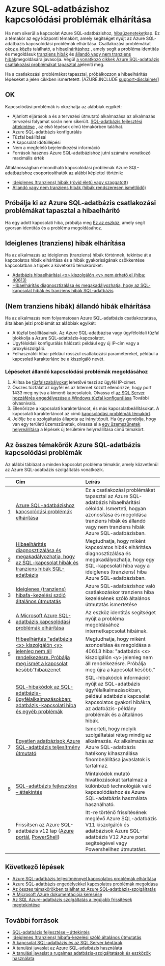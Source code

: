 <properties
    pageTitle="Azure SQL-adatbázishoz leggyakoribb csatlakozási problémák elhárítása"
    description="Azonosítása és megoldása a kapcsolat kapcsolatos gyakori hibákra Azure SQL-adatbázis lépéseket."
    services="sql-database"
    documentationCenter=""
    authors="dalechen"
    manager="felixwu"
    editor=""/>

<tags
    ms.service="sql-database"
    ms.workload="data-management"
    ms.tgt_pltfrm="na"
    ms.devlang="na"
    ms.topic="article"
    ms.date="08/31/2016"
    ms.author="daleche"/>

# <a name="troubleshoot-connection-issues-to-azure-sql-database"></a>Azure SQL-adatbázishoz kapcsolódási problémák elhárítása

Ha nem sikerül a kapcsolat Azure SQL-adatbázishoz, [hibaüzeneteket](sql-database-develop-error-messages.md)kap. Ez a témakör az egy központi témakört, amely segítséget nyújt az Azure SQL-adatbázis kapcsolódási problémák elhárítása. Csatlakozási problémákat [okoz a közös](#cause) található, a [hibaelhárításhoz](#try-the-troubleshooter-for-azure-sql-database-connectivity-issues) , amely segít a probléma identitás és megoldásuk [tranziens hibák](#troubleshoot-transient-errors) és [állandó vagy nem tranziens hibák](#troubleshoot-the-persistent-errors)megoldására javasolja. Végül [a vonatkozó cikkek Azure SQL-adatbázis csatlakozási problémákat tapasztal a](#all-topics-for-azure-sql-database-connection-problems)jeleníti meg.

Ha a csatlakozási problémákat tapasztal, próbálkozzon a hibaelhárítás lépéseket a jelen cikkben ismertetett.
[AZURE.INCLUDE [support-disclaimer](../../includes/support-disclaimer.md)]

## <a name="cause"></a>OK

Kapcsolódási problémák is okozhatja az alábbiak egyikét:

- Ajánlott eljárások a és a tervezési útmutató alkalmazása az alkalmazás tervezési folyamat során nem sikerült.  [SQL-adatbázis fejlesztési áttekintése](sql-database-develop-overview.md) , az első lépések című témakörben találhat.
- Azure SQL-adatbázis konfigurálás
- Tűzfal beállításai
- A kapcsolat időtúllépési
- Nem a megfelelő bejelentkezési információ
- Források hasznos Azure SQL-adatbázishoz jutni számára vonatkozó maximális érték

Általánosságban elmondható kapcsolódási problémák Azure SQL-adatbázishoz csoportosíthatók az alábbi képlettel történik:

- [Ideiglenes (tranziens) hibák (rövid életű vagy szaggatott)](#troubleshoot-transient-errors)
- [Állandó vagy nem tranziens hibák (hibák rendszeresen ismétlődő)](#troubleshoot-the-persistent-errors)

## <a name="try-the-troubleshooter-for-azure-sql-database-connectivity-issues"></a>Próbálja ki az Azure SQL-adatbázis csatlakozási problémákat tapasztal a hibaelhárító

Ha egy adott kapcsolati hiba, próbálja meg [Ez az eszköz](https://support.microsoft.com/help/10085/troubleshooting-connectivity-issues-with-microsoft-azure-sql-database), amely segít gyorsan identitás és a probléma megoldásához.

## <a name="troubleshoot-transient-errors"></a>Ideiglenes (tranziens) hibák elhárítása
Ha az alkalmazás az ideiglenes (tranziens) hibák történnek, tekintse át a kapcsolatos hibák elhárítása és a hibák gyakoriságának csökkentése kapcsolatban a tippek a következő témaköröket:

- [Adatbázis hibaelhárítási &lt;x&gt; kiszolgálón &lt;y&gt; nem érhető el (hiba: 40613)](sql-database-troubleshoot-connection.md)
- [Hibaelhárítás diagnosztizálása és megakadályozhatja, hogy az SQL-kapcsolat hibák és tranziens hibák SQL-adatbázis](sql-database-connectivity-issues.md)

<a id="troubleshoot-the-persistent-errors" name="troubleshoot-the-persistent-errors"></a>

## <a name="troubleshoot-persistent-errors-non-transient-errors"></a>(Nem tranziens hibák) állandó hibák elhárítása

Ha az alkalmazás nem folyamatosan Azure SQL-adatbázis csatlakoztatása, általában jelzi problémát az alábbiak egyikét:

- A tűzfal beállításainak. Az Azure SQL-adatbázisa vagy ügyféloldali tűzfal blokkolja a Azure SQL-adatbázis-kapcsolatot.
- Ügyféloldali konfigurálás hálózati: például egy új IP-cím vagy a proxykiszolgáló.
- Felhasználói hiba: például rosszul csatlakozási paramétereket, például a kapcsolati karakterlánc be a kiszolgáló nevét.

### <a name="steps-to-resolve-persistent-connectivity-issues"></a>Lépéseket állandó kapcsolódási problémák megoldásához

1.  Állítsa be [tűzfalszabályokat](sql-database-configure-firewall-settings.md) lehetővé teszi az ügyfél IP-címet.
2.  Összes tűzfalat az ügyfél és az Internet között ellenőrizze, hogy port 1433 meg nyitva a kimenő kapcsolatok. Olvassa el [az SQL Server hozzáférés engedélyezése a Windows tűzfal konfigurálása](https://msdn.microsoft.com/library/cc646023.aspx) További olvasnivaló.
3.  Ellenőrizze a kapcsolati karakterláncot, és más kapcsolatbeállításokat. A kapcsolati karakterláncot az című [kapcsolódási problémák témakört](sql-database-connectivity-issues.md#connections-to-azure-sql-database).
4.  Jelölje be a szolgáltatás állapota az irányítópult. Ha úgy gondolja, hogy van egy területi üzemszünetek, olvassa el a [egy üzemszünetek helyreállítása](sql-database-disaster-recovery.md) a lépések új területére helyreállítása című témakört.

## <a name="all-topics-for-azure-sql-database-connection-problems"></a>Az összes témakörök Azure SQL-adatbázis kapcsolódási problémák

Az alábbi táblázat a minden kapcsolat probléma témakör, amely közvetlenül az Azure SQL-adatbázis szolgáltatás vonatkozik.


| &nbsp; | Cím | Leírás |
| --: | :-- | :-- |
| 1 | [Azure SQL-adatbázishoz kapcsolódási problémák elhárítása](sql-database-troubleshoot-common-connection-issues.md) | Ez a csatlakozási problémákat tapasztal az Azure SQL-adatbázis hibaelhárítási céloldal. Ismerteti, hogyan azonosítása és megoldása tranziens hibák és állandó vagy nem tranziens hibák Azure SQL-adatbázisban. |
| 2 | [Hibaelhárítás diagnosztizálása és megakadályozhatja, hogy az SQL-kapcsolat hibák és tranziens hibák SQL-adatbázis](sql-database-connectivity-issues.md) | Megtudhatja, hogy miként kapcsolatos hibák elhárítása diagnosztizálása és megakadályozhatja, hogy egy SQL-kapcsolati hiba vagy a ideiglenes (tranziens) hiba Azure SQL-adatbázisban. |
| 3 | [Ideiglenes (tranziens) hibafa-kezelési szóló általános útmutatás](best-practices-retry-general.md) | Azure SQL-adatbázishoz való csatlakozáskor tranziens hiba kezelésének szóló általános útmutatás ismertetése |
| 4 | [A Microsoft Azure SQL-adatbázis kapcsolódási problémák elhárítása](https://support.microsoft.com/help/10085/troubleshooting-connectivity-issues-with-microsoft-azure-sql-database) | Az eszköz identitás segítséget nyújt a probléma megoldásához internetkapcsolat hibáinak. |
| 5 | [Hibaelhárítás "adatbázis &lt;x&gt; kiszolgálón &lt;y&gt; jelenleg nem áll rendelkezésre. Próbálja meg ismét a kapcsolat később"hibaüzenet](sql-database-troubleshoot-connection.md) | Megtudhatja, hogy miként azonosítása és megoldása a 40613 hiba: "adatbázis &lt;x&gt; kiszolgálón &lt;y&gt; jelenleg nem áll rendelkezésre. Próbálja meg újra a kapcsolat később." |
| 6 | [SQL-hibakódok az SQL-adatbázis-ügyfélalkalmazásokban: adatbázis-kapcsolati hiba és egyéb problémák](sql-database-develop-error-messages.md) | SQL-hibakódok információt nyújt az SQL-adatbázis ügyfélalkalmazásokban, például adatbázis kapcsolat kapcsolatos gyakori hibákra, az adatbázis-példány problémák és a általános hibák. |
| 7 | [Egyetlen adatbázisok Azure SQL-adatbázis teljesítmény útmutató](sql-database-performance-guidance.md) | Ismerteti, hogy melyik szolgáltatási réteg mindig az alkalmazás. Az alkalmazás az Azure SQL-adatbázis hatékony kihasználása finombeállítása javaslatok is tartalmaz. |
| 8 | [SQL-adatbázis fejlesztése – áttekintés](sql-database-develop-overview.md) | Mintakódok mutató hivatkozásokat tartalmaz a különböző technológiák való kapcsolódáshoz és Azure SQL-adatbázis használata használható. |
| 9 | Frissítsen az Azure SQL-adatbázis v12 lap ([Azure portál](sql-database-upgrade-server-portal.md), [PowerShell](sql-database-upgrade-server-powershell.md)) | Itt-re történő frissítésének meglévő Azure SQL-adatbázis V11 kiszolgálók és adatbázisok Azure SQL-adatbázis V12 Azure portal segítségével vagy Powershellhez útmutatást. |


## <a name="next-steps"></a>Következő lépések

- [Azure SQL-adatbázis teljesítménnyel kapcsolatos problémák elhárítása](sql-database-troubleshoot-performance.md)
- [Azure SQL-adatbázis engedélyekkel kapcsolatos problémák megoldása](sql-database-troubleshoot-permissions.md)
- [Az összes témakörökben találhat az Azure SQL-adatbázis-szolgáltatás](sql-database-index-all-articles.md)
- [A Microsoft Azure dokumentációja keresése](http://azure.microsoft.com/search/documentation/)
- [Az SQL Azure-adatbázis szolgáltatás a legújabb frissítések megtekintése](http://azure.microsoft.com/updates/?service=sql-database)


## <a name="additional-resources"></a>További források

- [SQL-adatbázis fejlesztése – áttekintés](sql-database-develop-overview.md)
- [Ideiglenes (tranziens) hibafa-kezelési szóló általános útmutatás](../best-practices-retry-general.md)
- [A kapcsolat SQL-adatbázis és az SQL Server képtárak](sql-database-libraries.md)
- [A tanulási javaslat az Azure SQL-adatbázis használata](https://azure.microsoft.com/documentation/learning-paths/sql-database-training-learn-sql-database)
- [A tanulási javaslat a rugalmas adatbázis-szolgáltatások és eszközök használata](https://azure.microsoft.com/documentation/learning-paths/sql-database-elastic-scale) 
